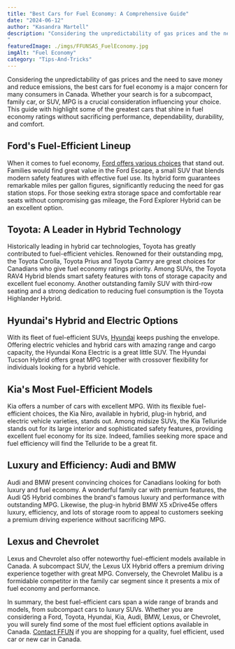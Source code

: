 ```yaml
---
title: "Best Cars for Fuel Economy: A Comprehensive Guide"
date: "2024-06-12"
author: "Kasandra Martell"
description: "Considering the unpredictability of gas prices and the need to save money and reduce emissions, the best cars for fuel economy is a major concern for many consumers in Canada. Whether your search is for a subcompact, family car, or SUV, MPG is a crucial consideration influencing your choice. This guide with highlight some of the greatest cars that shine in fuel economy ratings without sacrificing performance, dependability, durability, and comfort.
"
featuredImage: ./imgs/FFUNSAS_FuelEconomy.jpg
imgAlt: "Fuel Economy"
category: "Tips-And-Tricks"
---
```


Considering the unpredictability of gas prices and the need to save money and reduce emissions, the best cars for fuel economy is a major concern for many consumers in Canada. Whether your search is for a subcompact, family car, or SUV, MPG is a crucial consideration influencing your choice. This guide with highlight some of the greatest cars that shine in fuel economy ratings without sacrificing performance, dependability, durability, and comfort.

## Ford's Fuel-Efficient Lineup

When it comes to fuel economy, [Ford offers various choices](https://ffun.com/search-vehicles/?make=ford&page=1) that stand out. Families would find great value in the Ford Escape, a small SUV that blends modern safety features with effective fuel use. Its hybrid form guarantees remarkable miles per gallon figures, significantly reducing the need for gas station stops. For those seeking extra storage space and comfortable rear seats without compromising gas mileage, the Ford Explorer Hybrid can be an excellent option.

## Toyota: A Leader in Hybrid Technology

Historically leading in hybrid car technologies, Toyota has greatly contributed to fuel-efficient vehicles. Renowned for their outstanding mpg, the Toyota Corolla, Toyota Prius and Toyota Camry are great choices for Canadians who give fuel economy ratings priority. Among SUVs, the Toyota RAV4 Hybrid blends smart safety features with tons of storage capacity and excellent fuel economy. Another outstanding family SUV with third-row seating and a strong dedication to reducing fuel consumption is the Toyota Highlander Hybrid.

## Hyundai's Hybrid and Electric Options

With its fleet of fuel-efficient SUVs, [Hyundai](https://ffun.com/search-vehicles/?make=hyundai&page=1) keeps pushing the envelope. Offering electric vehicles and hybrid cars with amazing range and cargo capacity, the Hyundai Kona Electric is a great little SUV. The Hyundai Tucson Hybrid offers great MPG together with crossover flexibility for individuals looking for a hybrid vehicle.

## Kia's Most Fuel-Efficient Models

Kia offers a number of cars with excellent MPG. With its flexible fuel-efficient choices, the Kia Niro, available in hybrid, plug-in hybrid, and electric vehicle varieties, stands out. Among midsize SUVs, the Kia Telluride stands out for its large interior and sophisticated safety features, providing excellent fuel economy for its size. Indeed, families seeking more space and fuel efficiency will find the Telluride to be a great fit.

## Luxury and Efficiency: Audi and BMW

Audi and BMW present convincing choices for Canadians looking for both luxury and fuel economy. A wonderful family car with premium features, the Audi Q5 Hybrid combines the brand's famous luxury and performance with outstanding MPG. Likewise, the plug-in hybrid BMW X5 xDrive45e offers luxury, efficiency, and lots of storage room to appeal to customers seeking a premium driving experience without sacrificing MPG.

## Lexus and Chevrolet

Lexus and Chevrolet also offer noteworthy fuel-efficient models available in Canada. A subcompact SUV, the Lexus UX Hybrid offers a premium driving experience together with great MPG. Conversely, the Chevrolet Malibu is a formidable competitor in the family car segment since it presents a mix of fuel economy and performance.

In summary, the best fuel-efficient cars span a wide range of brands and models, from subcompact cars to luxury SUVs. Whether you are considering a Ford, Toyota, Hyundai, Kia, Audi, BMW, Lexus, or Chevrolet, you will surely find some of the most fuel efficient options available in Canada. [Contact FFUN](https://ffun.com/contact-us) if you are shopping for a quality, fuel efficient, used car or new car in Canada.
